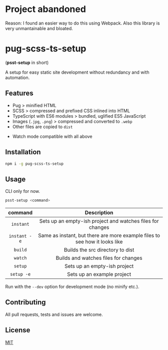 # Project abandoned

Reason: I found an easier way to do this using Webpack. Also this library is very unmantainable and bloated.

# pug-scss-ts-setup

(**psst-setup** in short)

A setup for easy static site development without redundancy and with automation.

## Features

- Pug > minified HTML
- SCSS > compressed and prefixed CSS inlined into HTML
- TypeScript with ES6 modules > bundled, uglified ES5 JavaScript
- Images (`.jpg`, `.png`) > compressed and converted to `.webp`
- Other files are copied to `dist`

* Watch mode compatible with all above

## Installation

```bash
npm i -g pug-scss-ts-setup
```

## Usage

CLI only for now.

```bash
psst-setup <command>
```

|   command    |                                Description                                 |
| :----------: | :------------------------------------------------------------------------: |
|  `instant`   |         Sets up an empty-ish project and watches files for changes         |
| `instant -e` | Same as instant, but there are more example files to see how it looks like |
|   `build`    |                      Builds the src directory to dist                      |
|   `watch`    |                    Builds and watches files for changes                    |
|   `setup`    |                        Sets up an empty-ish project                        |
|  `setup -e`  |                         Sets up an example project                         |

Run with the `--dev` option for development mode (no minify etc.).

## Contributing

All pull requests, tests and issues are welcome.

## License

[MIT](https://choosealicense.com/licenses/mit/)
